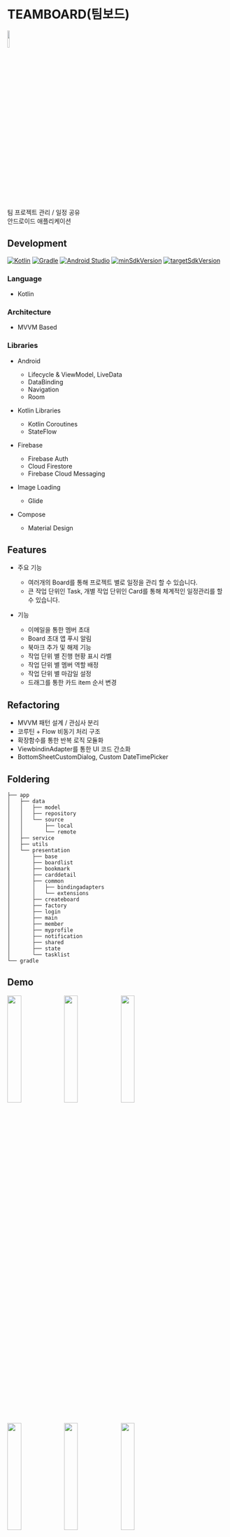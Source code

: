 # TEAMBOARD(팀보드)

<img src="https://github.com/user-attachments/assets/930c8110-a416-4092-9a87-fdedbddd0515" width="10%"/>

팀 프로젝트 관리 / 일정 공유 <br/>
안드로이드 애플리케이션
 
## Development

[![Kotlin](https://img.shields.io/badge/Kotlin-1.9.23-blue.svg)](https://kotlinlang.org)
[![Gradle](https://img.shields.io/badge/gradle-8.2.2-green.svg)](https://gradle.org/)
[![Android Studio](https://img.shields.io/badge/Android%20Studio-2024.2.1%20%28Ladybug%29-green)](https://developer.android.com/studio)
[![minSdkVersion](https://img.shields.io/badge/minSdkVersion-21-red)](https://developer.android.com/distribute/best-practices/develop/target-sdk)
[![targetSdkVersion](https://img.shields.io/badge/targetSdkVersion-34-orange)](https://developer.android.com/distribute/best-practices/develop/target-sdk)

### Language
* Kotlin 

### Architecture
* MVVM Based

### Libraries

* Android
  * Lifecycle & ViewModel, LiveData
  * DataBinding
  * Navigation
  * Room

* Kotlin Libraries
  * Kotlin Coroutines
  * StateFlow

* Firebase
  * Firebase Auth
  * Cloud Firestore
  * Firebase Cloud Messaging

* Image Loading
  * Glide

* Compose
  * Material Design

## Features
* 주요 기능
  * 여러개의 Board를 통해 프로젝트 별로 일정을 관리 할 수 있습니다.
  * 큰 작업 단위인 Task, 개별 작업 단위인 Card를 통해 체계적인 일정관리를 할 수 있습니다.

* 기능
  * 이메일을 통한 멤버 초대
  * Board 초대 앱 푸시 알림
  * 북마크 추가 및 해제 기능
  * 작업 단위 별 진행 현황 표시 라벨
  * 작업 단위 별 멤버 역할 배정
  * 작업 단위 별 마감일 설정
  * 드래그를 통한 카드 item 순서 변경
    
## Refactoring
* MVVM 패턴 설계 / 관심사 분리
* 코루틴 + Flow 비동기 처리 구조
* 확장함수를 통한 반복 로직 모듈화
* ViewbindinAdapter를 통한 UI 코드 간소화
* BottomSheetCustomDialog, Custom DateTimePicker

## Foldering
```
├── app
│   ├── data
│   │   ├── model
│   │   ├── repository
│   │   └── source
│   │       ├── local
│   │       └── remote
│   ├── service
│   ├── utils
│   └── presentation
│       ├── base
│       ├── boardlist
│       ├── bookmark
│       ├── carddetail
│       ├── common
│       │   ├── bindingadapters
│       │   └── extensions
│       ├── createboard
│       ├── factory
│       ├── login
│       ├── main
│       ├── member
│       ├── myprofile
│       ├── notification
│       ├── shared
│       ├── state
│       └── tasklist
└── gradle
```

## Demo
<img src="https://github.com/user-attachments/assets/19955ed5-cbf5-4d9d-a7b4-3c1f3705c5ef" width="25%"/>
<img src="https://github.com/user-attachments/assets/b54935dc-3149-4d7c-ab2a-2862003337e1" width="25%"/>
<img src="https://github.com/user-attachments/assets/d0fd407e-6fee-43dc-aeac-ee3677e71008" width="25%"/>
<img src="https://github.com/user-attachments/assets/a692104e-2c99-40f6-9764-83e40a7e43f4" width="25%"/>
<img src="https://github.com/user-attachments/assets/275f0e7d-8fd7-4d59-bfa2-f912722daea2" width="25%"/>
<img src="https://github.com/user-attachments/assets/b84a31ff-28c2-4eec-84b8-a6b36338592f" width="25%"/>

